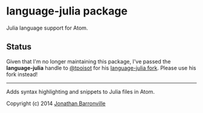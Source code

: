 # language-julia package

Julia language support for Atom.

## Status

Given that I'm no longer maintaining this package, I've passed the __language-julia__ handle to [@tpoisot](https://github.com/tpoisot) for his [language-julia fork](https://github.com/tpoisot/language-julia). Please use his fork instead!

-----

Adds syntax highlighting and snippets to Julia files in Atom.

Copyright (c) 2014 [Jonathan Barronville](mailto:jonathan@belairlabs.com "jonathan@belairlabs.com")
